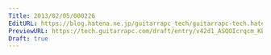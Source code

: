 ```yaml
---
Title: 2013/02/05/000226
EditURL: https://blog.hatena.ne.jp/guitarrapc_tech/guitarrapc-tech.hatenablog.com/atom/entry/6802418398340412253
PreviewURL: https://tech.guitarrapc.com/draft/entry/v42d1_ASQOIcrqcm_KPSitFqsxs
Draft: true
---
```


